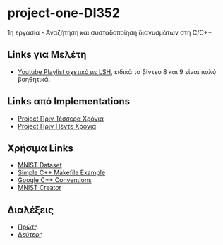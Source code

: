 # project-one-DI352

1η εργασία - Αναζήτηση και συσταδοποίηση διανυσμάτων στη C/C++

## Links για Μελέτη

- [Youtube Playlist σχετικό με LSH](https://www.youtube.com/playlist?list=PLBv09BD7ez_6xoNh_luPdBmDCIHOQ3j7F), ειδικά τα βίντεο 8 και 9 είναι πολύ βοηθητικά.

## Links από Implementations

- [Project Πριν Τέσσερα Χρόνια](https://github.com/martheologi/Project-K23-Part1/)
- [Project Πριν Πέντε Χρόνια](https://github.com/acharalampous/lsh/tree/master)

## Χρήσιμα Links

- [MNIST Dataset](https://www.kaggle.com/datasets/hojjatk/mnist-dataset/data)
- [Simple C++ Makefile Example](https://www.partow.net/programming/makefile/index.html)
- [Google C++ Conventions](https://google.github.io/styleguide/cppguide.html#The__define_Guard)
- [MNIST Creator](https://github.com/fortmarek/MNIST-Maker)

## Διαλέξεις

- [Πρώτη](https://delos.uoa.gr/opendelos/player?rid=af8cbd76)
- [Δεύτερη](https://delos.uoa.gr/opendelos/player?rid=c633220c)

